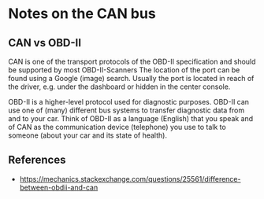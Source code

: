 # Notes on the CAN bus


## CAN vs OBD-II
CAN is one of the transport protocols of the OBD-II specification and should be supported by most OBD-II-Scanners The location of the port can be found using a Google (image) search. Usually the port is located in reach of the driver, e.g. under the dashboard or hidden in the center console.

OBD-II is a higher-level protocol used for diagnostic purposes. OBD-II can use one of (many) different bus systems to transfer diagnostic data from and to your car. Think of OBD-II as a language (English) that you speak and of CAN as the communication device (telephone) you use to talk to someone (about your car and its state of health).


## References
* https://mechanics.stackexchange.com/questions/25561/difference-between-obdii-and-can